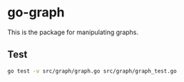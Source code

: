 # go-graph

This is the package for manipulating graphs.

## Test

``` bash
go test -v src/graph/graph.go src/graph/graph_test.go
```
